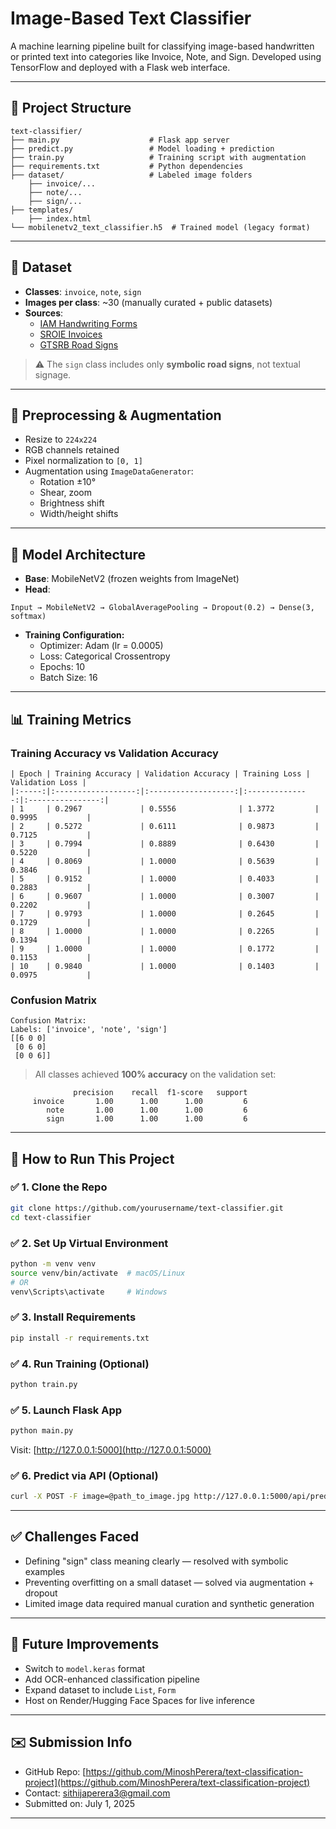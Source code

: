 # Image-Based Text Classifier

A machine learning pipeline built for classifying image-based handwritten or printed text into categories like Invoice, Note, and Sign. Developed using TensorFlow and deployed with a Flask web interface.

---

## 📂 Project Structure

```
text-classifier/
├── main.py                    # Flask app server
├── predict.py                 # Model loading + prediction
├── train.py                   # Training script with augmentation
├── requirements.txt           # Python dependencies
├── dataset/                   # Labeled image folders
    ├── invoice/...
    ├── note/...
    ├── sign/...
├── templates/       
    ├── index.html
└── mobilenetv2_text_classifier.h5  # Trained model (legacy format)
```

---

## 🧪 Dataset

- **Classes**: `invoice`, `note`, `sign`
- **Images per class**: \~30 (manually curated + public datasets)
- **Sources**:
  - [IAM Handwriting Forms](https://www.kaggle.com/datasets/naderabdalghani/iam-handwritten-forms-dataset)
  - [SROIE Invoices](https://www.kaggle.com/datasets/urbikn/sroie-datasetv2)
  - [GTSRB Road Signs](https://www.kaggle.com/datasets/daniildeltsov/traffic-signs-gtsrb-plus-162-custom-classes)

> ⚠️ The `sign` class includes only **symbolic road signs**, not textual signage.

---

## 🧼 Preprocessing & Augmentation

- Resize to `224x224`
- RGB channels retained
- Pixel normalization to `[0, 1]`
- Augmentation using `ImageDataGenerator`:
  - Rotation ±10°
  - Shear, zoom
  - Brightness shift
  - Width/height shifts

---

## 🧠 Model Architecture

- **Base**: MobileNetV2 (frozen weights from ImageNet)
- **Head**:

```text
Input → MobileNetV2 → GlobalAveragePooling → Dropout(0.2) → Dense(3, softmax)
```

- **Training Configuration:**
  - Optimizer: Adam (lr = 0.0005)
  - Loss: Categorical Crossentropy
  - Epochs: 10
  - Batch Size: 16
  
---

## 📊 Training Metrics

### Training Accuracy vs Validation Accuracy

```
| Epoch | Training Accuracy | Validation Accuracy | Training Loss | Validation Loss |
|:-----:|:------------------:|:-------------------:|:--------------:|:----------------:|
| 1     | 0.2967             | 0.5556              | 1.3772         | 0.9995           |
| 2     | 0.5272             | 0.6111              | 0.9873         | 0.7125           |
| 3     | 0.7994             | 0.8889              | 0.6430         | 0.5220           |
| 4     | 0.8069             | 1.0000              | 0.5639         | 0.3846           |
| 5     | 0.9152             | 1.0000              | 0.4033         | 0.2883           |
| 6     | 0.9607             | 1.0000              | 0.3007         | 0.2202           |
| 7     | 0.9793             | 1.0000              | 0.2645         | 0.1729           |
| 8     | 1.0000             | 1.0000              | 0.2265         | 0.1394           |
| 9     | 1.0000             | 1.0000              | 0.1772         | 0.1153           |
| 10    | 0.9840             | 1.0000              | 0.1403         | 0.0975           |
```

### Confusion Matrix

```
Confusion Matrix:
Labels: ['invoice', 'note', 'sign']
[[6 0 0]
 [0 6 0]
 [0 0 6]]
```


> All classes achieved **100% accuracy** on the validation set:

```
              precision    recall  f1-score   support
     invoice       1.00      1.00      1.00         6
        note       1.00      1.00      1.00         6
        sign       1.00      1.00      1.00         6
```

---

## 🚀 How to Run This Project

### ✅ 1. Clone the Repo

```bash
git clone https://github.com/yourusername/text-classifier.git
cd text-classifier
```

### ✅ 2. Set Up Virtual Environment

```bash
python -m venv venv
source venv/bin/activate  # macOS/Linux
# OR
venv\Scripts\activate     # Windows
```

### ✅ 3. Install Requirements

```bash
pip install -r requirements.txt
```

### ✅ 4. Run Training (Optional)

```bash
python train.py
```

### ✅ 5. Launch Flask App

```bash
python main.py
```

Visit: [http://127.0.0.1:5000](http://127.0.0.1:5000)

### ✅ 6. Predict via API (Optional)

```bash
curl -X POST -F image=@path_to_image.jpg http://127.0.0.1:5000/api/predict
```

---

## ✅ Challenges Faced

- Defining "sign" class meaning clearly — resolved with symbolic examples
- Preventing overfitting on a small dataset — solved via augmentation + dropout
- Limited image data required manual curation and synthetic generation

---

## 🔮 Future Improvements

- Switch to `model.keras` format
- Add OCR-enhanced classification pipeline
- Expand dataset to include `List`, `Form`
- Host on Render/Hugging Face Spaces for live inference

---

## ✉️ Submission Info

- GitHub Repo: [https://github.com/MinoshPerera/text-classification-project](https://github.com/MinoshPerera/text-classification-project)
- Contact: sithijaperera3@gmail.com
- Submitted on: July 1, 2025

---


